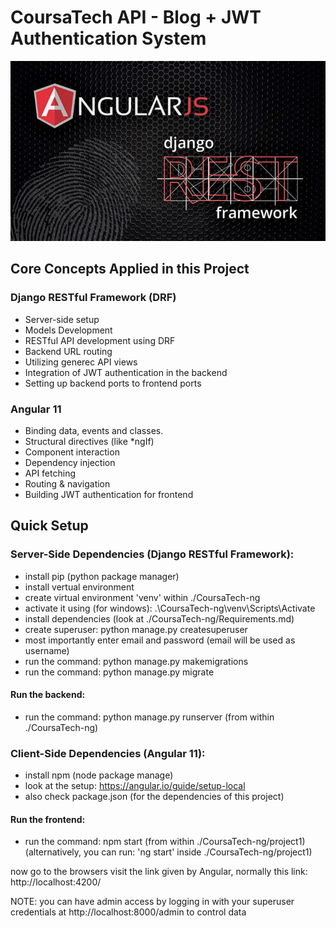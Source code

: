 # CoursaTech API - Blog + JWT Authentication System

![alt text](https://github.com/garoot/CoursaTech-ng/blob/main/Angular-DRF-Auth.jpg)

## Core Concepts Applied in this Project
### Django RESTful Framework (DRF)
- Server-side setup
- Models Development
- RESTful API development using DRF
- Backend URL routing
- Utilizing generec API views
- Integration of JWT authentication in the backend
- Setting up backend ports to frontend ports
### Angular 11
- Binding data, events and classes.
- Structural directives (like *ngIf)
- Component interaction
- Dependency injection 
- API fetching 
- Routing & navigation
- Building JWT authentication for frontend
## Quick Setup
### Server-Side Dependencies (Django RESTful Framework):
- install pip (python package manager)
- install vertual environment
- create virtual environment 'venv' within ./CoursaTech-ng 
- activate it using (for windows): .\CoursaTech-ng\venv\Scripts\Activate
- install dependencies (look at ./CoursaTech-ng/Requirements.md)
- create superuser: python manage.py createsuperuser 
- most importantly enter email and password (email will be used as username) 
- run the command: python manage.py makemigrations 
- run the command: python manage.py migrate

#### Run the backend:
- run the command: python manage.py runserver (from within ./CoursaTech-ng)

### Client-Side Dependencies (Angular 11):
- install npm (node package manage)
- look at the setup: https://angular.io/guide/setup-local
- also check package.json (for the dependencies of this project)

#### Run the frontend:
- run the command: npm start (from within ./CoursaTech-ng/project1)
(alternatively, you can run: 'ng start' inside ./CoursaTech-ng/project1)

now go to the browsers visit the link given by Angular, normally this link: http://localhost:4200/

NOTE: you can have admin access by logging in with your superuser credentials at http://localhost:8000/admin to control data


